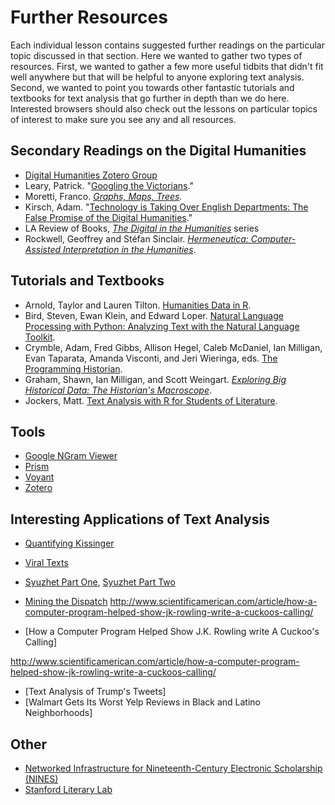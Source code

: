 # Further Resources

Each individual lesson contains suggested further readings on the particular topic discussed in that section. Here we wanted to gather two types of resources. First, we wanted to gather a few more useful tidbits that didn't fit well anywhere but that will be helpful to anyone exploring text analysis. Second, we wanted to point you towards other fantastic tutorials and textbooks for text analysis that go further in depth than we do here. Interested browsers should also check out the lessons on particular topics of interest to make sure you see any and all resources.

## Secondary Readings on the Digital Humanities

* [Digital Humanities Zotero Group](https://www.zotero.org/groups/digital_humanities/items)
* Leary, Patrick. "[Googling the Victorians](http://www.victorianresearch.org/googling.pdf)."
* Moretti, Franco. *[Graphs, Maps, Trees](https://www.amazon.com/Graphs-Maps-Trees-Abstract-Literary/dp/1844671852).*
* Kirsch, Adam. "[Technology is Taking Over English Departments: The False Promise of the Digital Humanities](https://newrepublic.com/article/117428/limits-digital-humanities-adam-kirsch)."
* LA Review of Books, *[The Digital in the Humanities](https://lareviewofbooks.org/feature/the-digital-in-the-humanities)* series
* Rockwell, Geoffrey and Stéfan Sinclair. *[Hermeneutica: Computer-Assisted Interpretation in the Humanities](https://mitpress.mit.edu/books/hermeneutica)*.

## Tutorials and Textbooks
* Arnold, Taylor and Lauren Tilton. [Humanities Data in R](http://www.humanitiesdata.org/).
* Bird, Steven, Ewan Klein, and Edward Loper. [Natural Language Processing with Python: Analyzing Text with the Natural Language Toolkit](http://www.nltk.org/book/).
* Crymble, Adam, Fred Gibbs, Allison Hegel, Caleb McDaniel, Ian Milligan, Evan Taparata, Amanda Visconti, and Jeri Wieringa, eds. [The Programming Historian](http://programminghistorian.org/).
* Graham, Shawn, Ian Milligan, and Scott Weingart. *[Exploring Big Historical Data: The Historian's Macroscope](http://www.themacroscope.org/2.0/)*.
* Jockers, Matt. [Text Analysis with R for Students of Literature](http://www.matthewjockers.net/text-analysis-with-r-for-students-of-literature/).

## Tools
* [Google NGram Viewer](https://books.google.com/ngrams)
* [Prism](https://prism.scholarslab.org)
* [Voyant](https://voyant-tools.org)
* [Zotero](https://zotero.org)

## Interesting Applications of Text Analysis
* [Quantifying Kissinger](http://www.quantifyingkissinger.com/)
* [Viral Texts](http://viraltexts.org/)
* [Syuzhet Part One](http://www.matthewjockers.net/2015/02/02/syuzhet/), [Syuzhet Part Two](http://www.matthewjockers.net/2015/02/25/the-rest-of-the-story/)
* [Mining the Dispatch](http://dsl.richmond.edu/dispatch/pages/home)
http://www.scientificamerican.com/article/how-a-computer-program-helped-show-jk-rowling-write-a-cuckoos-calling/

* [How a Computer Program Helped Show J.K. Rowling write A Cuckoo's Calling]

http://www.scientificamerican.com/article/how-a-computer-program-helped-show-jk-rowling-write-a-cuckoos-calling/

* [Text Analysis of Trump's Tweets]
* [Walmart Gets Its Worst Yelp Reviews in Black and Latino Neighborhoods]

## Other
* [Networked Infrastructure for Nineteenth-Century Electronic Scholarship (NINES)](https://www.nines.org)
* [Stanford Literary Lab](http://litlab.stanford.edu/)